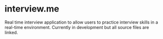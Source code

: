 # interview.me
Real time interview application to allow users to practice interview skills in a real-time environment. Currently in development but all source files are linked.

